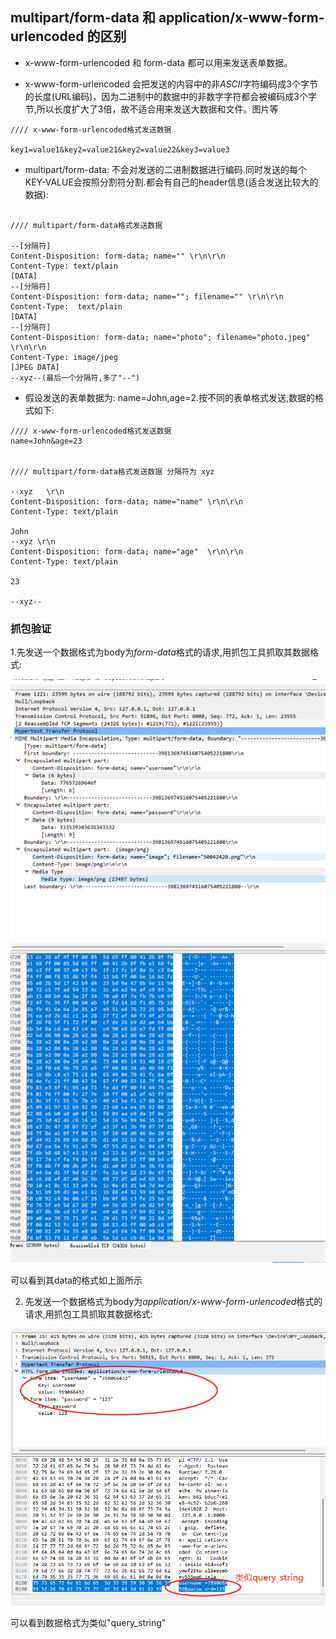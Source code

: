 ## multipart/form-data  和 application/x-www-form-urlencoded 的区别
* x-www-form-urlencoded 和 form-data 都可以用来发送表单数据。

* x-www-form-urlencoded 会把发送的内容中的非*ASCII*字符编码成3个字节的长度(URL编码)，因为二进制中的数据中的非数字字符都会被编码成3个字节,所以长度扩大了3倍，故不适合用来发送大数据和文件。图片等        
```text
//// x-www-form-urlencoded格式发送数据

key1=value1&key2=value21&key2=value22&key3=value3

```
* multipart/form-data: 不会对发送的二进制数据进行编码.同时发送的每个KEY-VALUE会按照分割符分割.都会有自己的header信息(适合发送比较大的数据):
```text

//// multipart/form-data格式发送数据

--[分隔符]
Content-Disposition: form-data; name="" \r\n\r\n
Content-Type: text/plain
[DATA]
--[分隔符]
Content-Disposition: form-data; name=""; filename="" \r\n\r\n
Content-Type:  text/plain
[DATA]
--[分隔符]
Content-Disposition: form-data; name="photo"; filename="photo.jpeg" \r\n\r\n
Content-Type: image/jpeg
[JPEG DATA]
--xyz--(最后一个分隔符,多了"--")

```

* 假设发送的表单数据为: name=John,age=2.按不同的表单格式发送,数据的格式如下:
```text
//// x-www-form-urlencoded格式发送数据
name=John&age=23


//// multipart/form-data格式发送数据 分隔符为 xyz

--xyz   \r\n
Content-Disposition: form-data; name="name" \r\n\r\n
Content-Type: text/plain

John
--xyz \r\n
Content-Disposition: form-data; name="age"  \r\n\r\n
Content-Type: text/plain

23

--xyz--

```

### 抓包验证
1.先发送一个数据格式为body为*form-data*格式的请求,用抓包工具抓取其数据格式:

![form-data](../../recource/images/form-data.png)

可以看到其data的格式如上面所示      


2. 先发送一个数据格式为body为*application/x-www-form-urlencoded*格式的请求,用抓包工具抓取其数据格式:

![form-data-urlencoded](../../recource/images/x-www-form-urlencode.png)         

可以看到数据格式为类似"query_string"



